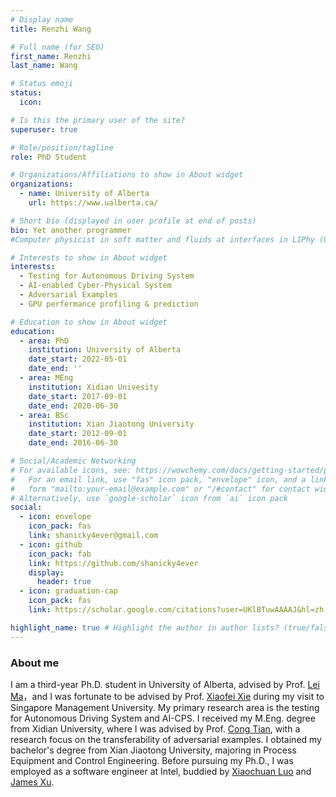 ```yaml
---
# Display name
title: Renzhi Wang

# Full name (for SEO)
first_name: Renzhi
last_name: Wang

# Status emoji
status:
  icon:

# Is this the primary user of the site?
superuser: true

# Role/position/tagline
role: PhD Student

# Organizations/Affiliations to show in About widget
organizations:
  - name: University of Alberta
    url: https://www.ualberta.ca/

# Short bio (displayed in user profile at end of posts)
bio: Yet another programmer
#Computer physicist in soft matter and fluids at interfaces in LIPhy (UGA, CNRS), in Grenoble, France.

# Interests to show in About widget
interests:
  - Testing for Autonomous Driving System
  - AI-enabled Cyber-Physical System
  - Adversarial Examples
  - GPU perfermance profiling & prediction

# Education to show in About widget
education:
  - area: PhD
    institution: University of Alberta
    date_start: 2022-05-01
    date_end: ''
  - area: MEng
    institution: Xidian Univesity
    date_start: 2017-09-01
    date_end: 2020-06-30
  - area: BSc
    institution: Xian Jiaotong University
    date_start: 2012-09-01
    date_end: 2016-06-30

# Social/Academic Networking
# For available icons, see: https://wowchemy.com/docs/getting-started/page-builder/#icons
#   For an email link, use "fas" icon pack, "envelope" icon, and a link in the
#   form "mailto:your-email@example.com" or "/#contact" for contact widget.
# Alternatively, use `google-scholar` icon from `ai` icon pack
social:
  - icon: envelope
    icon_pack: fas
    link: shanicky4ever@gmail.com
  - icon: github
    icon_pack: fab
    link: https://github.com/shanicky4ever
    display:
      header: true
  - icon: graduation-cap
    icon_pack: fas
    link: https://scholar.google.com/citations?user=UKlBTuwAAAAJ&hl=zh-CN

highlight_name: true # Highlight the author in author lists? (true/false)
---
```


### About me ##

I am a third-year Ph.D. student in University of Alberta, advised by Prof. [Lei Ma](https://www.malei.org/)，and I was fortunate to be advised by Prof. [Xiaofei Xie](https://xiaofeixie.bitbucket.io/) during my visit to Singapore Management University. My primary research area is the testing for Autonomous Driving System and AI-CPS. I received my M.Eng. degree from Xidian University, where I was advised by Prof. [Cong Tian](https://web.xidian.edu.cn/ctian/en/index.html), with a research focus on the transferability of adversarial examples. I obtained my bachelor's degree from Xian Jiaotong University, majoring in Process Equipment and Control Engineering. Before pursuing my Ph.D., I was employed as a software engineer at Intel, buddied by [Xiaochuan Luo](https://ieeexplore.ieee.org/author/37086934684) and [James Xu](https://www.linkedin.com/in/xu-james-834550a/).


